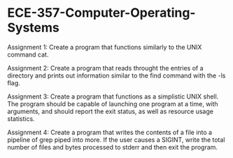 # ECE-357-Computer-Operating-Systems

Assignment 1: Create a program that functions similarly to the UNIX command cat.

Assignment 2: Create a program that reads throught the entries of a directory and prints out information similar to the find command with the -ls flag.

Assignment 3: Create a program that functions as a simplistic UNIX shell.  The program should be capable of launching one program at a time, with arguments, and should report the exit status, as well as resource usage statistics.

Assignment 4: Create a program that writes the contents of a file into a pipeline of grep piped into more.  If the user causes a SIGINT, write the total number of files and bytes processed to stderr and then exit the program.
